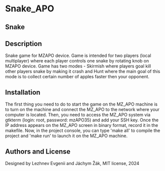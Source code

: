 # Snake_APO

## Snake

## Description
Snake game for MZAPO device. Game is intended for two players (local multiplayer) where each player controls one snake by rotating knob on MZAPO device. Game has two modes - Skirmish where players goal kill other players snake by making it crash and Hunt where the main goal of this mode is to collect certain number of apples faster then your opponent.


## Installation
The first thing you need to do to start the game on the MZ_APO machine is to turn on the machine and connect the MZ_APO to the network where your computer is located. Then, you need to access the MZ_APO system via gtkterm (login: root, password: mzAPO35) and add your SSH key. Once the IP address appears on the MZ_APO screen in binary format, record it in the makefile. Now, in the project console, you can type 'make all' to compile the project and 'make run' to launch it on the MZ_APO machine.

## Authors and License
Designed by Lezhnev Evgenii and Jáchym Žák, MIT license, 2024

